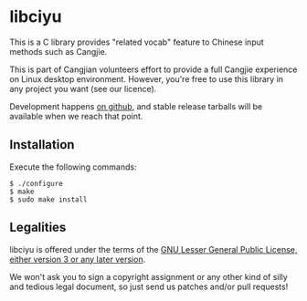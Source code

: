 libciyu
=============================

This is a C library provides "related vocab" feature to Chinese input methods 
such as Cangjie.

This is part of Cangjian volunteers effort to provide a full Cangjie experience 
on Linux desktop environment. However, you're free to use this library in any
project you want (see our licence).

Development happens [on github](https://github.com/Cangjians/libciyu), and
stable release tarballs will be available when we reach that point.


Installation
------------

Execute the following commands:

    $ ./configure
    $ make
    $ sudo make install


Legalities
----------

libciyu is offered under the terms of the
[GNU Lesser General Public License, either version 3 or any later version](http://www.gnu.org/licenses/lgpl.html).

We won't ask you to sign a copyright assignment or any other kind of silly and
tedious legal document, so just send us patches and/or pull requests!
